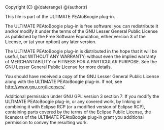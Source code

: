 Copyright (C) @{daterange} @{author:r}

This file is part of the ULTIMATE PEAtoBoogie plug-in.

The ULTIMATE PEAtoBoogie plug-in is free software: you can redistribute it and/or modify
it under the terms of the GNU Lesser General Public License as published
by the Free Software Foundation, either version 3 of the License, or
(at your option) any later version.

The ULTIMATE PEAtoBoogie plug-in is distributed in the hope that it will be useful,
but WITHOUT ANY WARRANTY; without even the implied warranty of
MERCHANTABILITY or FITNESS FOR A PARTICULAR PURPOSE. See the
GNU Lesser General Public License for more details.

You should have received a copy of the GNU Lesser General Public License
along with the ULTIMATE PEAtoBoogie plug-in. If not, see <http://www.gnu.org/licenses/>.

Additional permission under GNU GPL version 3 section 7:
If you modify the ULTIMATE PEAtoBoogie plug-in, or any covered work, by linking
or combining it with Eclipse RCP (or a modified version of Eclipse RCP), 
containing parts covered by the terms of the Eclipse Public License, the 
licensors of the ULTIMATE PEAtoBoogie plug-in grant you additional permission 
to convey the resulting work.
